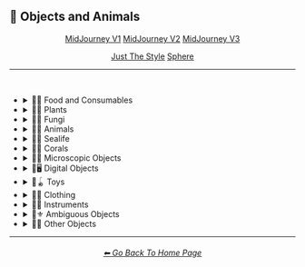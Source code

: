 <h2>🎷 Objects and Animals</h2>

<div align="center">

<a href="https://github.com/willwulfken/MidJourney-Styles-and-Keywords-Reference-Light/blob/main/Pages/MJ_V1/Style_Pages/Sphere/Objects_and_Animals.md">MidJourney V1</a>
<a href="https://github.com/willwulfken/MidJourney-Styles-and-Keywords-Reference-Light/blob/main/Pages/MJ_V2/Style_Pages/Sphere/Objects_and_Animals.md">MidJourney V2</a>
<a href="https://github.com/willwulfken/MidJourney-Styles-and-Keywords-Reference-Light/blob/main/Pages/MJ_V3/Style_Pages/Just_The_Style/Objects_and_Animals.md">MidJourney V3</a>

<a href="https://github.com/willwulfken/MidJourney-Styles-and-Keywords-Reference-Light/blob/main/Pages/MJ_V3/Style_Pages/Just_The_Style/Objects_and_Animals.md">Just The Style</a>
<a href="https://github.com/willwulfken/MidJourney-Styles-and-Keywords-Reference-Light/blob/main/Pages/MJ_V3/Style_Pages/Sphere/Objects_and_Animals.md">Sphere</a>

</div>

<hr>
<br>


- <details><summary>🎷🍣 Food and Consumables</summary><p><div align="center">

	| Food |
	| :-: |
	| <img src="https://github.com/willwulfken/MidJourney-Styles-and-Keywords-Reference-Light/blob/main/Images/MJ_V3/MidJourney_Styles/Wave_13/Food.webp?raw=true" width="256" /> |
	
	<br>

	| Jelly | Gelatin | Agar |
	| :-: | :-: | :-: |
	| <img src="https://github.com/willwulfken/MidJourney-Styles-and-Keywords-Reference-Light/blob/main/Images/MJ_V3/MidJourney_Styles/Materials/Jelly.webp?raw=true" width="256" /> | <img src="https://github.com/willwulfken/MidJourney-Styles-and-Keywords-Reference-Light/blob/main/Images/MJ_V3/MidJourney_Styles/Materials/Gelatin.webp?raw=true" width="256" /> | <img src="https://github.com/willwulfken/MidJourney-Styles-and-Keywords-Reference-Light/blob/main/Images/MJ_V3/MidJourney_Styles/Materials/Agar.webp?raw=true" width="256" /> |
	
	<br>
	
	| Wagyu | Tallow |
	| :-: | :-: |
	| <img src="https://github.com/willwulfken/MidJourney-Styles-and-Keywords-Reference-Light/blob/main/Images/MJ_V3/MidJourney_Styles/Materials/Wagyu.webp?raw=true" width="256" /> | <img src="https://github.com/willwulfken/MidJourney-Styles-and-Keywords-Reference-Light/blob/main/Images/MJ_V3/MidJourney_Styles/Materials/Tallow.webp?raw=true" width="256" /> |
	
	<br>

	| Vegetable Oil | Olive Oil |
	| :-: | :-: |
	| <img src="https://github.com/willwulfken/MidJourney-Styles-and-Keywords-Reference-Light/blob/main/Images/MJ_V3/MidJourney_Styles/Materials/Vegetable_Oil.webp?raw=true" width="256" /> | <img src="https://github.com/willwulfken/MidJourney-Styles-and-Keywords-Reference-Light/blob/main/Images/MJ_V3/MidJourney_Styles/Materials/Olive_Oil.webp?raw=true" width="256" /> |

	<br>

	| Butter | Margarine |
	| :-: | :-: |
	| <img src="https://github.com/willwulfken/MidJourney-Styles-and-Keywords-Reference-Light/blob/main/Images/MJ_V3/MidJourney_Styles/Materials/Butter.webp?raw=true" width="256" /> | <img src="https://github.com/willwulfken/MidJourney-Styles-and-Keywords-Reference-Light/blob/main/Images/MJ_V3/MidJourney_Styles/Materials/Margarine.webp?raw=true" width="256" /> |
	
	<br>
	
	| Peanut | Peanut Butter |
	| :-: | :-: |
	| <img src="https://github.com/willwulfken/MidJourney-Styles-and-Keywords-Reference-Light/blob/main/Images/MJ_V3/MidJourney_Styles/Wave_11/Peanut.webp?raw=true" width="256" /> | <img src="https://github.com/willwulfken/MidJourney-Styles-and-Keywords-Reference-Light/blob/main/Images/MJ_V3/MidJourney_Styles/Wave_11/Peanut_Butter.webp?raw=true" width="256" /> |

	<br>
	
	| Pizza | Hotdog |
	| :-: | :-: |
	| <img src="https://github.com/willwulfken/MidJourney-Styles-and-Keywords-Reference-Light/blob/main/Images/MJ_V3/MidJourney_Styles/Wave_12/Pizza.webp?raw=true" width="256" /> | <img src="https://github.com/willwulfken/MidJourney-Styles-and-Keywords-Reference-Light/blob/main/Images/MJ_V3/MidJourney_Styles/Wave_12/Hotdog.webp?raw=true" width="256" /> |
	
	<br>
	
	| Spaghetti | Fettuccine |
	| :-: | :-: |
	| <img src="https://github.com/willwulfken/MidJourney-Styles-and-Keywords-Reference-Light/blob/main/Images/MJ_V3/MidJourney_Styles/Wave_12/Spaghetti.webp?raw=true" width="256" /> | <img src="https://github.com/willwulfken/MidJourney-Styles-and-Keywords-Reference-Light/blob/main/Images/MJ_V3/MidJourney_Styles/Wave_12/Fettuccine.webp?raw=true" width="256" /> |
	
	<br>
	
	| Alfredo | Gnocchi |
	| :-: | :-: |
	| <img src="https://github.com/willwulfken/MidJourney-Styles-and-Keywords-Reference-Light/blob/main/Images/MJ_V3/MidJourney_Styles/Wave_12/Alfredo.webp?raw=true" width="256" /> | <img src="https://github.com/willwulfken/MidJourney-Styles-and-Keywords-Reference-Light/blob/main/Images/MJ_V3/MidJourney_Styles/Wave_12/Gnocchi.webp?raw=true" width="256" /> |
	
	<br>

	| Macaroni | Cheese | Marconi and Cheese |
	| :-: | :-: | :-: |
	| <img src="https://github.com/willwulfken/MidJourney-Styles-and-Keywords-Reference-Light/blob/main/Images/MJ_V3/MidJourney_Styles/Materials/Macaroni.webp?raw=true" width="256" /> | <img src="https://github.com/willwulfken/MidJourney-Styles-and-Keywords-Reference-Light/blob/main/Images/MJ_V3/MidJourney_Styles/Materials/Cheese.webp?raw=true" width="256" /> | <img src="https://github.com/willwulfken/MidJourney-Styles-and-Keywords-Reference-Light/blob/main/Images/MJ_V3/MidJourney_Styles/Materials/Marconi_and_Cheese.webp?raw=true" width="256" /> |

	<br>
	
	| Egg | Egg Yolk | Beans |
	| :-: | :-: | :-: |
	| <img src="https://github.com/willwulfken/MidJourney-Styles-and-Keywords-Reference-Light/blob/main/Images/MJ_V3/MidJourney_Styles/Materials/Egg.webp?raw=true" width="256" /> | <img src="https://github.com/willwulfken/MidJourney-Styles-and-Keywords-Reference-Light/blob/main/Images/MJ_V3/MidJourney_Styles/Materials/Egg_Yolk.webp?raw=true" width="256" /> | <img src="https://github.com/willwulfken/MidJourney-Styles-and-Keywords-Reference-Light/blob/main/Images/MJ_V3/MidJourney_Styles/Materials/Beans.webp?raw=true" width="256" /> |
	
	<br>
	
	| Bread | Made of Bread | Pretzel |
	| :-: | :-: | :-: |
	| <img src="https://github.com/willwulfken/MidJourney-Styles-and-Keywords-Reference-Light/blob/main/Images/MJ_V3/MidJourney_Styles/Materials/Bread.webp?raw=true" width="256" /> | <img src="https://github.com/willwulfken/MidJourney-Styles-and-Keywords-Reference-Light/blob/main/Images/MJ_V3/MidJourney_Styles/Materials/Made_of_Bread.webp?raw=true" width="256" /> | <img src="https://github.com/willwulfken/MidJourney-Styles-and-Keywords-Reference-Light/blob/main/Images/MJ_V3/MidJourney_Styles/Materials/Pretzel.webp?raw=true" width="256" /> |
	
	<br>
	
	| Sour Cream | Sauce | Pasta Sauce |
	| :-: | :-: | :-: |
	| <img src="https://github.com/willwulfken/MidJourney-Styles-and-Keywords-Reference-Light/blob/main/Images/MJ_V3/MidJourney_Styles/Materials/Sour_Cream.webp?raw=true" width="256" /> | <img src="https://github.com/willwulfken/MidJourney-Styles-and-Keywords-Reference-Light/blob/main/Images/MJ_V3/MidJourney_Styles/Materials/Sauce.webp?raw=true" width="256" /> | <img src="https://github.com/willwulfken/MidJourney-Styles-and-Keywords-Reference-Light/blob/main/Images/MJ_V3/MidJourney_Styles/Materials/Pasta_Sauce.webp?raw=true" width="256" /> |

	<br>
	
	| Ketchup | Mustard | Mayonnaise |
	| :-: | :-: | :-: |
	| <img src="https://github.com/willwulfken/MidJourney-Styles-and-Keywords-Reference-Light/blob/main/Images/MJ_V3/MidJourney_Styles/Materials/Ketchup.webp?raw=true" width="256" /> | <img src="https://github.com/willwulfken/MidJourney-Styles-and-Keywords-Reference-Light/blob/main/Images/MJ_V3/MidJourney_Styles/Materials/Mustard.webp?raw=true" width="256" /> | <img src="https://github.com/willwulfken/MidJourney-Styles-and-Keywords-Reference-Light/blob/main/Images/MJ_V3/MidJourney_Styles/Materials/Mayonnaise.webp?raw=true" width="256" /> |

	<br>
	
	| Coconut |
	| :-: |
	| <img src="https://github.com/willwulfken/MidJourney-Styles-and-Keywords-Reference-Light/blob/main/Images/MJ_V3/MidJourney_Styles/Materials/Coconut.webp?raw=true" width="256" /> |

	<br>

	| Fruit | Vegetable |
	| :-: | :-: |
	| <img src="https://github.com/willwulfken/MidJourney-Styles-and-Keywords-Reference-Light/blob/main/Images/MJ_V3/MidJourney_Styles/Wave_12/Fruit.webp?raw=true" width="256" /> | <img src="https://github.com/willwulfken/MidJourney-Styles-and-Keywords-Reference-Light/blob/main/Images/MJ_V3/MidJourney_Styles/Wave_12/Vegetable.webp?raw=true" width="256" /> |
	
	<br>
	
	| Fig | Mango | Cauliflower |
	| :-: | :-: | :-: |
	| <img src="https://github.com/willwulfken/MidJourney-Styles-and-Keywords-Reference-Light/blob/main/Images/MJ_V3/MidJourney_Styles/Wave_12/Fig.webp?raw=true" width="256" /> | <img src="https://github.com/willwulfken/MidJourney-Styles-and-Keywords-Reference-Light/blob/main/Images/MJ_V3/MidJourney_Styles/Wave_12/Mango.webp?raw=true" width="256" /> | <img src="https://github.com/willwulfken/MidJourney-Styles-and-Keywords-Reference-Light/blob/main/Images/MJ_V3/MidJourney_Styles/Wave_13/Cauliflower.webp?raw=true" width="256" /> |
	
	<br>

	| Cake | Wedding Cake | Cake Decorating |
	| :-: | :-: | :-: |
	| <img src="https://github.com/willwulfken/MidJourney-Styles-and-Keywords-Reference-Light/blob/main/Images/MJ_V3/MidJourney_Styles/Materials/Cake.webp?raw=true" width="256" /> | <img src="https://github.com/willwulfken/MidJourney-Styles-and-Keywords-Reference-Light/blob/main/Images/MJ_V3/MidJourney_Styles/Materials/Wedding_Cake.webp?raw=true" width="256" /> | <img src="https://github.com/willwulfken/MidJourney-Styles-and-Keywords-Reference-Light/blob/main/Images/MJ_V3/MidJourney_Styles/Materials/Cake_Decorating.webp?raw=true" width="256" /> |
	
	<br>
	
	| Churros | Syrup | Maple Syrup |
	| :-: | :-: | :-: |
	| <img src="https://github.com/willwulfken/MidJourney-Styles-and-Keywords-Reference-Light/blob/main/Images/MJ_V3/MidJourney_Styles/Materials/Churros.webp?raw=true" width="256" /> | <img src="https://github.com/willwulfken/MidJourney-Styles-and-Keywords-Reference-Light/blob/main/Images/MJ_V3/MidJourney_Styles/Materials/Syrup.webp?raw=true" width="256" /> | <img src="https://github.com/willwulfken/MidJourney-Styles-and-Keywords-Reference-Light/blob/main/Images/MJ_V3/MidJourney_Styles/Materials/Maple_Syrup.webp?raw=true" width="256" /> |
	
	<br>
	
	| Cream | Whipped Cream | Ice Cream |
	| :-: | :-: | :-: |
	| <img src="https://github.com/willwulfken/MidJourney-Styles-and-Keywords-Reference-Light/blob/main/Images/MJ_V3/MidJourney_Styles/Materials/Cream.webp?raw=true" width="256" /> | <img src="https://github.com/willwulfken/MidJourney-Styles-and-Keywords-Reference-Light/blob/main/Images/MJ_V3/MidJourney_Styles/Materials/Whipped_Cream.webp?raw=true" width="256" /> | <img src="https://github.com/willwulfken/MidJourney-Styles-and-Keywords-Reference-Light/blob/main/Images/MJ_V3/MidJourney_Styles/Materials/Ice_Cream.webp?raw=true" width="256" /> |
	<br>
	
	| Candy | Lollipop | Taffy |
	| :-: | :-: | :-: |
	| <img src="https://github.com/willwulfken/MidJourney-Styles-and-Keywords-Reference-Light/blob/main/Images/MJ_V3/MidJourney_Styles/Materials/Candy.webp?raw=true" width="256" /> | <img src="https://github.com/willwulfken/MidJourney-Styles-and-Keywords-Reference-Light/blob/main/Images/MJ_V3/MidJourney_Styles/Materials/Lollipop.webp?raw=true" width="256" /> | <img src="https://github.com/willwulfken/MidJourney-Styles-and-Keywords-Reference-Light/blob/main/Images/MJ_V3/MidJourney_Styles/Materials/Taffy.webp?raw=true" width="256" /> |
	
	<br>
	
	| Cotton-Candy | Candy-Floss |
	| :-: | :-: |
	| <img src="https://github.com/willwulfken/MidJourney-Styles-and-Keywords-Reference-Light/blob/main/Images/MJ_V3/MidJourney_Styles/Wave_11/Cotton-Candy.webp?raw=true" width="256" /> | <img src="https://github.com/willwulfken/MidJourney-Styles-and-Keywords-Reference-Light/blob/main/Images/MJ_V3/MidJourney_Styles/Wave_11/Candy-Floss.webp?raw=true" width="256" /> |
	
	<br>
	
	| Gummy Candy | Gummies |
	| :-: | :-: |
	| <img src="https://github.com/willwulfken/MidJourney-Styles-and-Keywords-Reference-Light/blob/main/Images/MJ_V3/MidJourney_Styles/Wave_11/Gummy_Candy.webp?raw=true" width="256" /> | <img src="https://github.com/willwulfken/MidJourney-Styles-and-Keywords-Reference-Light/blob/main/Images/MJ_V3/MidJourney_Styles/Wave_11/Gummies.webp?raw=true" width="256" /> |

	<br>
	
	| Chocolate | Cinnamon | Caramel |
	| :-: | :-: | :-: |
	| <img src="https://github.com/willwulfken/MidJourney-Styles-and-Keywords-Reference-Light/blob/main/Images/MJ_V3/MidJourney_Styles/Materials/Chocolate.webp?raw=true" width="256" /> | <img src="https://github.com/willwulfken/MidJourney-Styles-and-Keywords-Reference-Light/blob/main/Images/MJ_V3/MidJourney_Styles/Materials/Cinnamon.webp?raw=true" width="256" /> | <img src="https://github.com/willwulfken/MidJourney-Styles-and-Keywords-Reference-Light/blob/main/Images/MJ_V3/MidJourney_Styles/Materials/Caramel.webp?raw=true" width="256" /> |
	
	<br>

	| Marzipan | Gum Paste | Modeling Chocolate |
	| :-: | :-: | :-: |
	| <img src="https://github.com/willwulfken/MidJourney-Styles-and-Keywords-Reference-Light/blob/main/Images/MJ_V3/MidJourney_Styles/Materials/Marzipan.webp?raw=true" width="256" /> | <img src="https://github.com/willwulfken/MidJourney-Styles-and-Keywords-Reference-Light/blob/main/Images/MJ_V3/MidJourney_Styles/Materials/Gum_Paste.webp?raw=true" width="256" /> | <img src="https://github.com/willwulfken/MidJourney-Styles-and-Keywords-Reference-Light/blob/main/Images/MJ_V3/MidJourney_Styles/Materials/Modeling_Chocolate.webp?raw=true" width="256" /> |

	<br>
	
	| Edible Ink | Food Coloring | Food Dye |
	| :-: | :-: | :-: |
	| <img src="https://github.com/willwulfken/MidJourney-Styles-and-Keywords-Reference-Light/blob/main/Images/MJ_V3/MidJourney_Styles/Materials/Edible_Ink.webp?raw=true" width="256" /> | <img src="https://github.com/willwulfken/MidJourney-Styles-and-Keywords-Reference-Light/blob/main/Images/MJ_V3/MidJourney_Styles/Materials/Food_Coloring.webp?raw=true" width="256" /> | <img src="https://github.com/willwulfken/MidJourney-Styles-and-Keywords-Reference-Light/blob/main/Images/MJ_V3/MidJourney_Styles/Materials/Food_Dye.webp?raw=true" width="256" /> |

	<br>
	
	| Sprinkles | Nonpareils |
	| :-: | :-: |
	| <img src="https://github.com/willwulfken/MidJourney-Styles-and-Keywords-Reference-Light/blob/main/Images/MJ_V3/MidJourney_Styles/Materials/Sprinkles.webp?raw=true" width="256" /> | <img src="https://github.com/willwulfken/MidJourney-Styles-and-Keywords-Reference-Light/blob/main/Images/MJ_V3/MidJourney_Styles/Materials/Nonpareils.webp?raw=true" width="256" /> |

	<br>

	| Fondant Icing | Royal Icing |
	| :-: | :-: |
	| <img src="https://github.com/willwulfken/MidJourney-Styles-and-Keywords-Reference-Light/blob/main/Images/MJ_V3/MidJourney_Styles/Materials/Fondant_Icing.webp?raw=true" width="256" /> | <img src="https://github.com/willwulfken/MidJourney-Styles-and-Keywords-Reference-Light/blob/main/Images/MJ_V3/MidJourney_Styles/Materials/Royal_Icing.webp?raw=true" width="256" /> |
	
	<br>
	
	| Shortcrust-Pastry | Flaky-Pastry | Puff-Pastry |
	| :-: | :-: | :-: |
	| <img src="https://github.com/willwulfken/MidJourney-Styles-and-Keywords-Reference-Light/blob/main/Images/MJ_V3/MidJourney_Styles/Materials/Shortcrust-Pastry.webp?raw=true" width="256" /> | <img src="https://github.com/willwulfken/MidJourney-Styles-and-Keywords-Reference-Light/blob/main/Images/MJ_V3/MidJourney_Styles/Materials/Flaky-Pastry.webp?raw=true" width="256" /> | <img src="https://github.com/willwulfken/MidJourney-Styles-and-Keywords-Reference-Light/blob/main/Images/MJ_V3/MidJourney_Styles/Materials/Puff-Pastry.webp?raw=true" width="256" /> |

	<br>

	| Choux-Pastry | Phyllo |
	| :-: | :-: |
	| <img src="https://github.com/willwulfken/MidJourney-Styles-and-Keywords-Reference-Light/blob/main/Images/MJ_V3/MidJourney_Styles/Materials/Choux-Pastry.webp?raw=true" width="256" /> | <img src="https://github.com/willwulfken/MidJourney-Styles-and-Keywords-Reference-Light/blob/main/Images/MJ_V3/MidJourney_Styles/Materials/Phyllo.webp?raw=true" width="256" /> |

	<br>
	
	| Honeycomb | Creme Brule |
	| :-: | :-: |
	| <img src="https://github.com/willwulfken/MidJourney-Styles-and-Keywords-Reference-Light/blob/main/Images/MJ_V3/MidJourney_Styles/Materials/Honeycomb.webp?raw=true" width="256" /> | <img src="https://github.com/willwulfken/MidJourney-Styles-and-Keywords-Reference-Light/blob/main/Images/MJ_V3/MidJourney_Styles/Materials/Creme_Brule.webp?raw=true" width="256" /> |
	
	<br>
	
	| Eclair | Cannoli | Fruit-Tart |
	| :-: | :-: | :-: |
	| <img src="https://github.com/willwulfken/MidJourney-Styles-and-Keywords-Reference-Light/blob/main/Images/MJ_V3/MidJourney_Styles/Materials/Eclair.webp?raw=true" width="256" /> | <img src="https://github.com/willwulfken/MidJourney-Styles-and-Keywords-Reference-Light/blob/main/Images/MJ_V3/MidJourney_Styles/Materials/Cannoli.webp?raw=true" width="256" /> | <img src="https://github.com/willwulfken/MidJourney-Styles-and-Keywords-Reference-Light/blob/main/Images/MJ_V3/MidJourney_Styles/Materials/Fruit-Tart.webp?raw=true" width="256" /> |
	
	<br>
	
	| Soda | Coffee | Tea |
	| :-: | :-: | :-: |
	| <img src="https://github.com/willwulfken/MidJourney-Styles-and-Keywords-Reference-Light/blob/main/Images/MJ_V3/MidJourney_Styles/Materials/Soda.webp?raw=true" width="256" /> | <img src="https://github.com/willwulfken/MidJourney-Styles-and-Keywords-Reference-Light/blob/main/Images/MJ_V3/MidJourney_Styles/Materials/Coffee.webp?raw=true" width="256" /> | <img src="https://github.com/willwulfken/MidJourney-Styles-and-Keywords-Reference-Light/blob/main/Images/MJ_V3/MidJourney_Styles/Materials/Tea.webp?raw=true" width="256" /> |

	<br>
	
	| Wine | White-Wine | Red-Wine |
	| :-: | :-: | :-: |
	| <img src="https://github.com/willwulfken/MidJourney-Styles-and-Keywords-Reference-Light/blob/main/Images/MJ_V3/MidJourney_Styles/Wave_14/Wine.webp?raw=true" width="256" /> | <img src="https://github.com/willwulfken/MidJourney-Styles-and-Keywords-Reference-Light/blob/main/Images/MJ_V3/MidJourney_Styles/Wave_14/White-Wine.webp?raw=true" width="256" /> | <img src="https://github.com/willwulfken/MidJourney-Styles-and-Keywords-Reference-Light/blob/main/Images/MJ_V3/MidJourney_Styles/Wave_14/Red-Wine.webp?raw=true" width="256" /> |
	
	<br>
	
	| Champagne |
	| :-: |
	| <img src="https://github.com/willwulfken/MidJourney-Styles-and-Keywords-Reference-Light/blob/main/Images/MJ_V3/MidJourney_Styles/Wave_14/Champagne.webp?raw=true" width="256" /> |

	<br>
	
	| Deep-Fried | Molecular Gastronomy |
	| :-: | :-: |
	| <img src="https://github.com/willwulfken/MidJourney-Styles-and-Keywords-Reference-Light/blob/main/Images/MJ_V3/MidJourney_Styles/Materials/Deep-Fried.webp?raw=true" width="256" /> | <img src="https://github.com/willwulfken/MidJourney-Styles-and-Keywords-Reference-Light/blob/main/Images/MJ_V3/MidJourney_Styles/Materials/Molecular_Gastronomy.webp?raw=true" width="256" /> |

	<br>

	| Gumdrop | Gum | Toothpaste |
	| :-: | :-: | :-: |
	| <img src="https://github.com/willwulfken/MidJourney-Styles-and-Keywords-Reference-Light/blob/main/Images/MJ_V3/MidJourney_Styles/Wave_10/Gumdrop.webp?raw=true" width="256" /> | <img src="https://github.com/willwulfken/MidJourney-Styles-and-Keywords-Reference-Light/blob/main/Images/MJ_V3/MidJourney_Styles/Materials/Gum.webp?raw=true" width="256" /> | <img src="https://github.com/willwulfken/MidJourney-Styles-and-Keywords-Reference-Light/blob/main/Images/MJ_V3/MidJourney_Styles/Materials/Toothpaste.webp?raw=true" width="256" /> |

	<br>
	
	| Dessertwave |
	| :-: |
	| <img src="https://github.com/willwulfken/MidJourney-Styles-and-Keywords-Reference-Light/blob/main/Images/MJ_V3/MidJourney_Styles/Wave_12/Dessertwave.webp?raw=true" width="256" /> |

	<br>
	
	| Tincture |
	| :-: |
	| <img src="https://github.com/willwulfken/MidJourney-Styles-and-Keywords-Reference-Light/blob/main/Images/MJ_V3/MidJourney_Styles/Wave_14/Tincture.webp?raw=true" width="256" /> |

  </div></p></details>


- <details><summary>🎷🌱 Plants</summary><p><div align="center">

	| Plant | Plants |
	| :-: | :-: |
	| <img src="https://github.com/willwulfken/MidJourney-Styles-and-Keywords-Reference-Light/blob/main/Images/MJ_V3/MidJourney_Styles/Materials/Plant.webp?raw=true" width="256" /> | <img src="https://github.com/willwulfken/MidJourney-Styles-and-Keywords-Reference-Light/blob/main/Images/MJ_V3/MidJourney_Styles/Wave_13/Plants.webp?raw=true" width="256" /> |

	<br>

	| Grass | Grassy |
	| :-: | :-: |
	| <img src="https://github.com/willwulfken/MidJourney-Styles-and-Keywords-Reference-Light/blob/main/Images/MJ_V3/MidJourney_Styles/Materials/Grass.webp?raw=true" width="256" /> | <img src="https://github.com/willwulfken/MidJourney-Styles-and-Keywords-Reference-Light/blob/main/Images/MJ_V3/MidJourney_Styles/Materials/Grassy.webp?raw=true" width="256" /> |
	
	<br>
	
	| Fern | Wheat | Aloe |
	| :-: | :-: | :-: |
	| <img src="https://github.com/willwulfken/MidJourney-Styles-and-Keywords-Reference-Light/blob/main/Images/MJ_V3/MidJourney_Styles/Wave_11/Fern.webp?raw=true" width="256" /> | <img src="https://github.com/willwulfken/MidJourney-Styles-and-Keywords-Reference-Light/blob/main/Images/MJ_V3/MidJourney_Styles/Wave_11/Wheat.webp?raw=true" width="256" /> | <img src="https://github.com/willwulfken/MidJourney-Styles-and-Keywords-Reference-Light/blob/main/Images/MJ_V3/MidJourney_Styles/Wave_11/Aloe.webp?raw=true" width="256" /> |
	
	<br>

	| Flowers | Floral | Vines |
	| :-: | :-: | :-: |
	| <img src="https://github.com/willwulfken/MidJourney-Styles-and-Keywords-Reference-Light/blob/main/Images/MJ_V3/MidJourney_Styles/Materials/Flowers.webp?raw=true" width="256" /> | <img src="https://github.com/willwulfken/MidJourney-Styles-and-Keywords-Reference-Light/blob/main/Images/MJ_V3/MidJourney_Styles/Materials/Floral.webp?raw=true" width="256" /> | <img src="https://github.com/willwulfken/MidJourney-Styles-and-Keywords-Reference-Light/blob/main/Images/MJ_V3/MidJourney_Styles/Materials/Vines.webp?raw=true" width="256" /> |
	
	<br>

	| Tulip | Rose | Lilac |
	| :-: | :-: | :-: |
	| <img src="https://github.com/willwulfken/MidJourney-Styles-and-Keywords-Reference-Light/blob/main/Images/MJ_V3/MidJourney_Styles/Materials/Tulip.webp?raw=true" width="256" /> | <img src="https://github.com/willwulfken/MidJourney-Styles-and-Keywords-Reference-Light/blob/main/Images/MJ_V3/MidJourney_Styles/Materials/Rose.webp?raw=true" width="256" /> | <img src="https://github.com/willwulfken/MidJourney-Styles-and-Keywords-Reference-Light/blob/main/Images/MJ_V3/MidJourney_Styles/Materials/Lilac.webp?raw=true" width="256" /> |

	<br>

	| Dandelion | Daffodil |
	| :-: | :-: |
	| <img src="https://github.com/willwulfken/MidJourney-Styles-and-Keywords-Reference-Light/blob/main/Images/MJ_V3/MidJourney_Styles/Materials/Dandelion.webp?raw=true" width="256" /> | <img src="https://github.com/willwulfken/MidJourney-Styles-and-Keywords-Reference-Light/blob/main/Images/MJ_V3/MidJourney_Styles/Materials/Daffodil.webp?raw=true" width="256" /> |

	<br>
	
	| Tree Bark | Branches | Leaves |
	| :-: | :-: | :-: |
	| <img src="https://github.com/willwulfken/MidJourney-Styles-and-Keywords-Reference-Light/blob/main/Images/MJ_V3/MidJourney_Styles/Materials/Tree_Bark.webp?raw=true" width="256" /> | <img src="https://github.com/willwulfken/MidJourney-Styles-and-Keywords-Reference-Light/blob/main/Images/MJ_V3/MidJourney_Styles/Materials/Branches.webp?raw=true" width="256" /> | <img src="https://github.com/willwulfken/MidJourney-Styles-and-Keywords-Reference-Light/blob/main/Images/MJ_V3/MidJourney_Styles/Materials/Leaves.webp?raw=true" width="256" /> |
	
	<br>
	
	| Pinecone | Acorn | Sapling |
	| :-: | :-: | :-: |
	| <img src="https://github.com/willwulfken/MidJourney-Styles-and-Keywords-Reference-Light/blob/main/Images/MJ_V3/MidJourney_Styles/Materials/Pinecone.webp?raw=true" width="256" /> | <img src="https://github.com/willwulfken/MidJourney-Styles-and-Keywords-Reference-Light/blob/main/Images/MJ_V3/MidJourney_Styles/Materials/Acorn.webp?raw=true" width="256" /> | <img src="https://github.com/willwulfken/MidJourney-Styles-and-Keywords-Reference-Light/blob/main/Images/MJ_V3/MidJourney_Styles/Wave_11/Sapling.webp?raw=true" width="256" /> |

	<br>
	
	| Moss | Hemp |
	| :-: | :-: |
	| <img src="https://github.com/willwulfken/MidJourney-Styles-and-Keywords-Reference-Light/blob/main/Images/MJ_V3/MidJourney_Styles/Materials/Moss.webp?raw=true" width="256" /> | <img src="https://github.com/willwulfken/MidJourney-Styles-and-Keywords-Reference-Light/blob/main/Images/MJ_V3/MidJourney_Styles/Materials/Hemp.webp?raw=true" width="256" /> |
	
	<br>

	| Cactus | Bamboo |
	| :-: | :-: |
	| <img src="https://github.com/willwulfken/MidJourney-Styles-and-Keywords-Reference-Light/blob/main/Images/MJ_V3/MidJourney_Styles/Materials/Cactus.webp?raw=true" width="256" /> | <img src="https://github.com/willwulfken/MidJourney-Styles-and-Keywords-Reference-Light/blob/main/Images/MJ_V3/MidJourney_Styles/Materials/Bamboo.webp?raw=true" width="256" /> |

	<br>
	
	| Straw | Straw-Bale |
	| :-: | :-: |
	| <img src="https://github.com/willwulfken/MidJourney-Styles-and-Keywords-Reference-Light/blob/main/Images/MJ_V3/MidJourney_Styles/Materials/Straw.webp?raw=true" width="256" /> | <img src="https://github.com/willwulfken/MidJourney-Styles-and-Keywords-Reference-Light/blob/main/Images/MJ_V3/MidJourney_Styles/Materials/Straw-Bale.webp?raw=true" width="256" /> |
	
	<br>
	
	| Hay | Hay-Bale |
	| :-: | :-: |
	| <img src="https://github.com/willwulfken/MidJourney-Styles-and-Keywords-Reference-Light/blob/main/Images/MJ_V3/MidJourney_Styles/Materials/Hay.webp?raw=true" width="256" /> | <img src="https://github.com/willwulfken/MidJourney-Styles-and-Keywords-Reference-Light/blob/main/Images/MJ_V3/MidJourney_Styles/Materials/Hay-Bale.webp?raw=true" width="256" /> |

	<br>
	
	| Lily Pads | Water Lilies |
	| :-: | :-: |
	| <img src="https://github.com/willwulfken/MidJourney-Styles-and-Keywords-Reference-Light/blob/main/Images/MJ_V3/MidJourney_Styles/Wave_11/Lily_Pads.webp?raw=true" width="256" /> | <img src="https://github.com/willwulfken/MidJourney-Styles-and-Keywords-Reference-Light/blob/main/Images/MJ_V3/MidJourney_Styles/Wave_14/Water_Lilies.webp?raw=true" width="256" /> |

	<br>

	| Kelp | Seaweed |
	| :-: | :-: |
	| <img src="https://github.com/willwulfken/MidJourney-Styles-and-Keywords-Reference-Light/blob/main/Images/MJ_V3/MidJourney_Styles/Wave_11/Kelp.webp?raw=true" width="256" /> | <img src="https://github.com/willwulfken/MidJourney-Styles-and-Keywords-Reference-Light/blob/main/Images/MJ_V3/MidJourney_Styles/Wave_11/Seaweed.webp?raw=true" width="256" /> |

	<br>
	
	| Tendrils |
	| :-: |
	| <img src="https://github.com/willwulfken/MidJourney-Styles-and-Keywords-Reference-Light/blob/main/Images/MJ_V3/MidJourney_Styles/Wave_14/Tendrils.webp?raw=true" width="256" /> |

  </div></p></details>


- <details><summary>🎷🍄 Fungi</summary><p><div align="center">

	| Fungi | Mushroom | Mushrooms |
	| :-: | :-: | :-: |
	| <img src="https://github.com/willwulfken/MidJourney-Styles-and-Keywords-Reference-Light/blob/main/Images/MJ_V3/MidJourney_Styles/Materials/Fungi.webp?raw=true" width="256" /> | <img src="https://github.com/willwulfken/MidJourney-Styles-and-Keywords-Reference-Light/blob/main/Images/MJ_V3/MidJourney_Styles/Mushroom.webp?raw=true" width="256" /> | <img src="https://github.com/willwulfken/MidJourney-Styles-and-Keywords-Reference-Light/blob/main/Images/MJ_V3/MidJourney_Styles/Materials/Mushrooms.webp?raw=true" width="256" /> |
	
	<br>
	
	| Mycelium | Moldy |
	| :-: | :-: |
	| <img src="https://github.com/willwulfken/MidJourney-Styles-and-Keywords-Reference-Light/blob/main/Images/MJ_V3/MidJourney_Styles/Materials/Mycelium.webp?raw=true" width="256" /> | <img src="https://github.com/willwulfken/MidJourney-Styles-and-Keywords-Reference-Light/blob/main/Images/MJ_V3/MidJourney_Styles/Materials/Moldy.webp?raw=true" width="256" /> |
	
	<br>
	
	| Clathrus-Ruber | Amanita-Muscaria | Latticed-Stinkhorn |
	| :-: | :-: | :-: |
	| <img src="https://github.com/willwulfken/MidJourney-Styles-and-Keywords-Reference-Light/blob/main/Images/MJ_V3/MidJourney_Styles/Materials/Clathrus-Ruber.webp?raw=true" width="256" /> | <img src="https://github.com/willwulfken/MidJourney-Styles-and-Keywords-Reference-Light/blob/main/Images/MJ_V3/MidJourney_Styles/Materials/Amanita-Muscaria.webp?raw=true" width="256" /> | <img src="https://github.com/willwulfken/MidJourney-Styles-and-Keywords-Reference-Light/blob/main/Images/MJ_V3/MidJourney_Styles/Materials/Latticed-Stinkhorn.webp?raw=true" width="256" /> |
	
	<br>
	
	| Marasmius-Haematocephalus | Entoloma-Hochstetteri | Cyptotrama-Asprata |
	| :-: | :-: | :-: |
	| <img src="https://github.com/willwulfken/MidJourney-Styles-and-Keywords-Reference-Light/blob/main/Images/MJ_V3/MidJourney_Styles/Materials/Marasmius-Haematocephalus.webp?raw=true" width="256" /> | <img src="https://github.com/willwulfken/MidJourney-Styles-and-Keywords-Reference-Light/blob/main/Images/MJ_V3/MidJourney_Styles/Materials/Entoloma-Hochstetteri.webp?raw=true" width="256" /> | <img src="https://github.com/willwulfken/MidJourney-Styles-and-Keywords-Reference-Light/blob/main/Images/MJ_V3/MidJourney_Styles/Materials/Cyptotrama-Asprata.webp?raw=true" width="256" /> |
	
	<br>
	
	| Hygrocybe-Cantharellus | Favolaschia-Calocera | Tremella-Fuciformis |
	| :-: | :-: | :-: |
	| <img src="https://github.com/willwulfken/MidJourney-Styles-and-Keywords-Reference-Light/blob/main/Images/MJ_V3/MidJourney_Styles/Materials/Hygrocybe-Cantharellus.webp?raw=true" width="256" /> | <img src="https://github.com/willwulfken/MidJourney-Styles-and-Keywords-Reference-Light/blob/main/Images/MJ_V3/MidJourney_Styles/Materials/Favolaschia-Calocera.webp?raw=true" width="256" /> | <img src="https://github.com/willwulfken/MidJourney-Styles-and-Keywords-Reference-Light/blob/main/Images/MJ_V3/MidJourney_Styles/Materials/Tremella-Fuciformis.webp?raw=true" width="256" /> |

	
	<br>
	
	| Tremella-Mesenterica | Golden-Scruffy-Collybia | Cystoagaricus-Trisulphuratus |
	| :-: | :-: | :-: |
	| <img src="https://github.com/willwulfken/MidJourney-Styles-and-Keywords-Reference-Light/blob/main/Images/MJ_V3/MidJourney_Styles/Materials/Tremella-Mesenterica.webp?raw=true" width="256" /> | <img src="https://github.com/willwulfken/MidJourney-Styles-and-Keywords-Reference-Light/blob/main/Images/MJ_V3/MidJourney_Styles/Materials/Golden-Scruffy-Collybia.webp?raw=true" width="256" /> | <img src="https://github.com/willwulfken/MidJourney-Styles-and-Keywords-Reference-Light/blob/main/Images/MJ_V3/MidJourney_Styles/Materials/Cystoagaricus-Trisulphuratus.webp?raw=true" width="256" /> |

	<br>
	
	| Clavaria-Zollingeri | Chlorociboria | Mycena Acicula |
	| :-: | :-: | :-: |
	| <img src="https://github.com/willwulfken/MidJourney-Styles-and-Keywords-Reference-Light/blob/main/Images/MJ_V3/MidJourney_Styles/Materials/Clavaria-Zollingeri.webp?raw=true" width="256" /> | <img src="https://github.com/willwulfken/MidJourney-Styles-and-Keywords-Reference-Light/blob/main/Images/MJ_V3/MidJourney_Styles/Materials/Chlorociboria.webp?raw=true" width="256" /> | <img src="https://github.com/willwulfken/MidJourney-Styles-and-Keywords-Reference-Light/blob/main/Images/MJ_V3/MidJourney_Styles/Materials/Mycena_Acicula.webp?raw=true" width="256" /> |
	
	<br>
	
	| Lactarius-Indigo | Laccaria-Amethystina |
	| :-: | :-: |
	| <img src="https://github.com/willwulfken/MidJourney-Styles-and-Keywords-Reference-Light/blob/main/Images/MJ_V3/MidJourney_Styles/Materials/Lactarius-Indigo.webp?raw=true" width="256" /> | <img src="https://github.com/willwulfken/MidJourney-Styles-and-Keywords-Reference-Light/blob/main/Images/MJ_V3/MidJourney_Styles/Materials/Laccaria-Amethystina.webp?raw=true" width="256" /> |

  </div></p></details>


- <details><summary>🎷🐹 Animals</summary><p><div align="center">

	| Animal | Animals |
	| :-: | :-: |
	| <img src="https://github.com/willwulfken/MidJourney-Styles-and-Keywords-Reference-Light/blob/main/Images/MJ_V3/MidJourney_Styles/Wave_13/Animal.webp?raw=true" width="256" /> | <img src="https://github.com/willwulfken/MidJourney-Styles-and-Keywords-Reference-Light/blob/main/Images/MJ_V3/MidJourney_Styles/Wave_13/Animals.webp?raw=true" width="256" /> |

	<br>

	| Human | Dragon | Dinosaur |
	| :-: | :-: | :-: |
	| <img src="https://github.com/willwulfken/MidJourney-Styles-and-Keywords-Reference-Light/blob/main/Images/MJ_V3/MidJourney_Styles/Wave_11/Human.webp?raw=true" width="256" /> | <img src="https://github.com/willwulfken/MidJourney-Styles-and-Keywords-Reference-Light/blob/main/Images/MJ_V3/MidJourney_Styles/Wave_11/Dragon.webp?raw=true" width="256" /> | <img src="https://github.com/willwulfken/MidJourney-Styles-and-Keywords-Reference-Light/blob/main/Images/MJ_V3/MidJourney_Styles/Wave_14/Dinosaur.webp?raw=true" width="256" /> |
	
	<br>

	| Dog | Bulldog |
	| :-: | :-: |
	| <img src="https://github.com/willwulfken/MidJourney-Styles-and-Keywords-Reference-Light/blob/main/Images/MJ_V3/MidJourney_Styles/Dog.webp?raw=true" width="256" /> | <img src="https://github.com/willwulfken/MidJourney-Styles-and-Keywords-Reference-Light/blob/main/Images/MJ_V3/MidJourney_Styles/Bulldog.webp?raw=true" width="256" /> |

	<br>
	
	| Cat | Tiger | Leopard |
	| :-: | :-: | :-: |
	| <img src="https://github.com/willwulfken/MidJourney-Styles-and-Keywords-Reference-Light/blob/main/Images/MJ_V3/MidJourney_Styles/Wave_14/Cat.webp?raw=true" width="256" /> | <img src="https://github.com/willwulfken/MidJourney-Styles-and-Keywords-Reference-Light/blob/main/Images/MJ_V3/MidJourney_Styles/Materials/Tiger.webp?raw=true" width="256" /> | <img src="https://github.com/willwulfken/MidJourney-Styles-and-Keywords-Reference-Light/blob/main/Images/MJ_V3/MidJourney_Styles/Wave_14/Leopard.webp?raw=true" width="256" /> |

	<br>

	| Chihuahua | Corgi | Shih Tzu |
	| :-: | :-: | :-: |
	| <img src="https://github.com/willwulfken/MidJourney-Styles-and-Keywords-Reference-Light/blob/main/Images/MJ_V3/MidJourney_Styles/Wave_14/Chihuahua.webp?raw=true" width="256" /> | <img src="https://github.com/willwulfken/MidJourney-Styles-and-Keywords-Reference-Light/blob/main/Images/MJ_V3/MidJourney_Styles/Wave_14/Corgi.webp?raw=true" width="256" /> | <img src="https://github.com/willwulfken/MidJourney-Styles-and-Keywords-Reference-Light/blob/main/Images/MJ_V3/MidJourney_Styles/Wave_14/Shih_Tzu.webp?raw=true" width="256" /> |

	<br>
	
	| Cow | Horse | Zebra |
	| :-: | :-: | :-: |
	| <img src="https://github.com/willwulfken/MidJourney-Styles-and-Keywords-Reference-Light/blob/main/Images/MJ_V3/MidJourney_Styles/Wave_11/Cow.webp?raw=true" width="256" /> | <img src="https://github.com/willwulfken/MidJourney-Styles-and-Keywords-Reference-Light/blob/main/Images/MJ_V3/MidJourney_Styles/Horse.webp?raw=true" width="256" /> | <img src="https://github.com/willwulfken/MidJourney-Styles-and-Keywords-Reference-Light/blob/main/Images/MJ_V3/MidJourney_Styles/Materials/Zebra.webp?raw=true" width="256" /> |
	
	<br>
	
	| Llama |
	| :-: |
	| <img src="https://github.com/willwulfken/MidJourney-Styles-and-Keywords-Reference-Light/blob/main/Images/MJ_V3/MidJourney_Styles/Wave_14/Llama.webp?raw=true" width="256" /> |

	<br>
	
	| Bear | Grizzly Bear |
	| :-: | :-: |
	| <img src="https://github.com/willwulfken/MidJourney-Styles-and-Keywords-Reference-Light/blob/main/Images/MJ_V3/MidJourney_Styles/Wave_12/Bear.webp?raw=true" width="256" /> | <img src="https://github.com/willwulfken/MidJourney-Styles-and-Keywords-Reference-Light/blob/main/Images/MJ_V3/MidJourney_Styles/Wave_12/Grizzly_Bear.webp?raw=true" width="256" /> |

	<br>

	| Panda | Polar Bear |
	| :-: | :-: |
	| <img src="https://github.com/willwulfken/MidJourney-Styles-and-Keywords-Reference-Light/blob/main/Images/MJ_V3/MidJourney_Styles/Wave_11/Panda.webp?raw=true" width="256" /> | <img src="https://github.com/willwulfken/MidJourney-Styles-and-Keywords-Reference-Light/blob/main/Images/MJ_V3/MidJourney_Styles/Wave_11/Polar_Bear.webp?raw=true" width="256" /> |

	<br>
	
	| Monkey | Gorilla |
	| :-: | :-: |
	| <img src="https://github.com/willwulfken/MidJourney-Styles-and-Keywords-Reference-Light/blob/main/Images/MJ_V3/MidJourney_Styles/Wave_14/Monkey.webp?raw=true" width="256" /> | <img src="https://github.com/willwulfken/MidJourney-Styles-and-Keywords-Reference-Light/blob/main/Images/MJ_V3/MidJourney_Styles/Wave_14/Gorilla.webp?raw=true" width="256" /> |

	<br>
	
	| Duck | Goose | Turkey |
	| :-: | :-: | :-: |
	| <img src="https://github.com/willwulfken/MidJourney-Styles-and-Keywords-Reference-Light/blob/main/Images/MJ_V3/MidJourney_Styles/Wave_14/Duck.webp?raw=true" width="256" /> | <img src="https://github.com/willwulfken/MidJourney-Styles-and-Keywords-Reference-Light/blob/main/Images/MJ_V3/MidJourney_Styles/Wave_14/Goose.webp?raw=true" width="256" /> | <img src="https://github.com/willwulfken/MidJourney-Styles-and-Keywords-Reference-Light/blob/main/Images/MJ_V3/MidJourney_Styles/Wave_14/Turkey.webp?raw=true" width="256" /> |

	<br>
	
	| Guinea Pig | Capybara |
	| :-: | :-: |
	| <img src="https://github.com/willwulfken/MidJourney-Styles-and-Keywords-Reference-Light/blob/main/Images/MJ_V3/MidJourney_Styles/Wave_14/Guinea_Pig.webp?raw=true" width="256" /> | <img src="https://github.com/willwulfken/MidJourney-Styles-and-Keywords-Reference-Light/blob/main/Images/MJ_V3/MidJourney_Styles/Wave_14/Capybara.webp?raw=true" width="256" /> |

	<br>
	
	| Worms | Earthworm | Sandworm |
	| :-: | :-: | :-: |
	| <img src="https://github.com/willwulfken/MidJourney-Styles-and-Keywords-Reference-Light/blob/main/Images/MJ_V3/MidJourney_Styles/Wave_11/Worms.webp?raw=true" width="256" /> | <img src="https://github.com/willwulfken/MidJourney-Styles-and-Keywords-Reference-Light/blob/main/Images/MJ_V3/MidJourney_Styles/Earthworm.webp?raw=true" width="256" /> | <img src="https://github.com/willwulfken/MidJourney-Styles-and-Keywords-Reference-Light/blob/main/Images/MJ_V3/MidJourney_Styles/Wave_14/Sandworm.webp?raw=true" width="256" /> |

	<br>

	| Caterpillar | Butterfly |
	| :-: | :-: |
	| <img src="https://github.com/willwulfken/MidJourney-Styles-and-Keywords-Reference-Light/blob/main/Images/MJ_V3/MidJourney_Styles/Wave_11/Caterpillar.webp?raw=true" width="256" /> | <img src="https://github.com/willwulfken/MidJourney-Styles-and-Keywords-Reference-Light/blob/main/Images/MJ_V3/MidJourney_Styles/Wave_11/Butterfly.webp?raw=true" width="256" /> |

	<br>
	
	| Pegasus | Minotaur |
	| :-: | :-: |
	| <img src="https://github.com/willwulfken/MidJourney-Styles-and-Keywords-Reference-Light/blob/main/Images/MJ_V3/MidJourney_Styles/Wave_14/Pegasus.webp?raw=true" width="256" /> | <img src="https://github.com/willwulfken/MidJourney-Styles-and-Keywords-Reference-Light/blob/main/Images/MJ_V3/MidJourney_Styles/Wave_14/Minotaur.webp?raw=true" width="256" /> |

  </div></p></details>


- <details><summary>🎷🦞 Sealife</summary><p><div align="center">

	| Sealife |
	| :-: |
	| <img src="https://github.com/willwulfken/MidJourney-Styles-and-Keywords-Reference-Light/blob/main/Images/MJ_V3/MidJourney_Styles/Wave_13/Sealife.webp?raw=true" width="256" /> |
	
	<br>

	| Jellyfish |
	| :-: |
	| <img src="https://github.com/willwulfken/MidJourney-Styles-and-Keywords-Reference-Light/blob/main/Images/MJ_V3/MidJourney_Styles/Materials/Jellyfish.webp?raw=true" width="256" /> |

	<br>
	
	| Fish | Zebrafish |
	| :-: | :-: |
	| <img src="https://github.com/willwulfken/MidJourney-Styles-and-Keywords-Reference-Light/blob/main/Images/MJ_V3/MidJourney_Styles/Wave_14/Fish.webp?raw=true" width="256" /> | <img src="https://github.com/willwulfken/MidJourney-Styles-and-Keywords-Reference-Light/blob/main/Images/MJ_V3/MidJourney_Styles/Wave_14/Zebrafish.webp?raw=true" width="256" /> |
	
	<br>
	
	| Whale | Shark |
	| :-: | :-: |
	| <img src="https://github.com/willwulfken/MidJourney-Styles-and-Keywords-Reference-Light/blob/main/Images/MJ_V3/MidJourney_Styles/Wave_14/Whale.webp?raw=true" width="256" /> | <img src="https://github.com/willwulfken/MidJourney-Styles-and-Keywords-Reference-Light/blob/main/Images/MJ_V3/MidJourney_Styles/Wave_14/Shark.webp?raw=true" width="256" /> |
	
	<br>
	
	| Turtle |
	| :-: |
	| <img src="https://github.com/willwulfken/MidJourney-Styles-and-Keywords-Reference-Light/blob/main/Images/MJ_V3/MidJourney_Styles/Wave_14/Turtle.webp?raw=true" width="256" /> |

	<br>
	
	| Sea Anemone | Sea Urchin |
	| :-: | :-: |
	| <img src="https://github.com/willwulfken/MidJourney-Styles-and-Keywords-Reference-Light/blob/main/Images/MJ_V3/MidJourney_Styles/Materials/Sea_Anemone.webp?raw=true" width="256" /> | <img src="https://github.com/willwulfken/MidJourney-Styles-and-Keywords-Reference-Light/blob/main/Images/MJ_V3/MidJourney_Styles/Materials/Sea_Urchin.webp?raw=true" width="256" /> |

	<br>

	| Crinoid |
	| :-: |
	| <img src="https://github.com/willwulfken/MidJourney-Styles-and-Keywords-Reference-Light/blob/main/Images/MJ_V3/MidJourney_Styles/Materials/Crinoid.webp?raw=true" width="256" /> |

	<br>
	
	| Fish-Eye | Blue-Pinkgill |
	| :-: | :-: |
	| <img src="https://github.com/willwulfken/MidJourney-Styles-and-Keywords-Reference-Light/blob/main/Images/MJ_V3/MidJourney_Styles/Themes_and_Design_Styles/Fish-Eye.webp?raw=true" width="256" /> | <img src="https://github.com/willwulfken/MidJourney-Styles-and-Keywords-Reference-Light/blob/main/Images/MJ_V3/MidJourney_Styles/Themes_and_Design_Styles/Blue-Pinkgill.webp?raw=true" width="256" /> |

  </div></p></details>



- <details><summary>🎷🐙 Corals</summary><p><div align="center">

	| Coral |
	| :-: |
	| <img src="https://github.com/willwulfken/MidJourney-Styles-and-Keywords-Reference-Light/blob/main/Images/MJ_V3/MidJourney_Styles/Wave_13/Coral.webp?raw=true" width="256" /> |
	
	<br>

	| Madrepora-Oculata | Zoanthid |
	| :-: | :-: |
	| <img src="https://github.com/willwulfken/MidJourney-Styles-and-Keywords-Reference-Light/blob/main/Images/MJ_V3/MidJourney_Styles/Materials/Madrepora-Oculata.webp?raw=true" width="256" /> | <img src="https://github.com/willwulfken/MidJourney-Styles-and-Keywords-Reference-Light/blob/main/Images/MJ_V3/MidJourney_Styles/Materials/Zoanthid.webp?raw=true" width="256" /> |

	<br>

	| Corynactis-Californica | Euphylliidae |
	| :-: | :-: |
	| <img src="https://github.com/willwulfken/MidJourney-Styles-and-Keywords-Reference-Light/blob/main/Images/MJ_V3/MidJourney_Styles/Materials/Corynactis-Californica.webp?raw=true" width="256" /> | <img src="https://github.com/willwulfken/MidJourney-Styles-and-Keywords-Reference-Light/blob/main/Images/MJ_V3/MidJourney_Styles/Materials/Euphylliidae.webp?raw=true" width="256" /> |

	<br>

	| Corynactis-Annulata | Caulastraea-Furcata |
	| :-: | :-: |
	| <img src="https://github.com/willwulfken/MidJourney-Styles-and-Keywords-Reference-Light/blob/main/Images/MJ_V3/MidJourney_Styles/Materials/Corynactis-Annulata.webp?raw=true" width="256" /> | <img src="https://github.com/willwulfken/MidJourney-Styles-and-Keywords-Reference-Light/blob/main/Images/MJ_V3/MidJourney_Styles/Materials/Caulastraea-Furcata.webp?raw=true" width="256" /> |

	<br>

	| Ricordea | Acropora-Secale |
	| :-: | :-: |
	| <img src="https://github.com/willwulfken/MidJourney-Styles-and-Keywords-Reference-Light/blob/main/Images/MJ_V3/MidJourney_Styles/Materials/Ricordea.webp?raw=true" width="256" /> | <img src="https://github.com/willwulfken/MidJourney-Styles-and-Keywords-Reference-Light/blob/main/Images/MJ_V3/MidJourney_Styles/Materials/Acropora-Secale.webp?raw=true" width="256" /> |

	<br>

	| Corynactis | Favites-Halicora | Favites-Pentagona |
	| :-: | :-: | :-: |
	| <img src="https://github.com/willwulfken/MidJourney-Styles-and-Keywords-Reference-Light/blob/main/Images/MJ_V3/MidJourney_Styles/Materials/Corynactis.webp?raw=true" width="256" /> | <img src="https://github.com/willwulfken/MidJourney-Styles-and-Keywords-Reference-Light/blob/main/Images/MJ_V3/MidJourney_Styles/Materials/Favites-Halicora.webp?raw=true" width="256" /> | <img src="https://github.com/willwulfken/MidJourney-Styles-and-Keywords-Reference-Light/blob/main/Images/MJ_V3/MidJourney_Styles/Materials/Favites-Pentagona.webp?raw=true" width="256" /> |

	<br>

	| Tubastraea-Faulkneri | Pseudodiploria-Strigosa |
	| :-: | :-: |
	| <img src="https://github.com/willwulfken/MidJourney-Styles-and-Keywords-Reference-Light/blob/main/Images/MJ_V3/MidJourney_Styles/Materials/Tubastraea-Faulkneri.webp?raw=true" width="256" /> | <img src="https://github.com/willwulfken/MidJourney-Styles-and-Keywords-Reference-Light/blob/main/Images/MJ_V3/MidJourney_Styles/Materials/Pseudodiploria-Strigosa.webp?raw=true" width="256" /> |

	<br>

	| Euphyllia-Ancora | Euphyllia-Divisa | Euphyllia-Glabrescens |
	| :-: | :-: | :-: |
	| <img src="https://github.com/willwulfken/MidJourney-Styles-and-Keywords-Reference-Light/blob/main/Images/MJ_V3/MidJourney_Styles/Materials/Euphyllia-Ancora.webp?raw=true" width="256" /> | <img src="https://github.com/willwulfken/MidJourney-Styles-and-Keywords-Reference-Light/blob/main/Images/MJ_V3/MidJourney_Styles/Materials/Euphyllia-Divisa.webp?raw=true" width="256" /> | <img src="https://github.com/willwulfken/MidJourney-Styles-and-Keywords-Reference-Light/blob/main/Images/MJ_V3/MidJourney_Styles/Materials/Euphyllia-Glabrescens.webp?raw=true" width="256" /> |

  </div></p></details>


- <details><summary>🎷🦠 Microscopic Objects</summary><p><div align="center">

    | Atom | Fullerene | Nanoparticle |
    | :-: | :-: | :-: |
    | <img src="https://github.com/willwulfken/MidJourney-Styles-and-Keywords-Reference-Light/blob/main/Images/MJ_V3/MidJourney_Styles/Wave_11/Atom.webp?raw=true" width="256" /> | <img src="https://github.com/willwulfken/MidJourney-Styles-and-Keywords-Reference-Light/blob/main/Images/MJ_V3/MidJourney_Styles/Wave_12/Fullerene.webp?raw=true" width="256" /> | <img src="https://github.com/willwulfken/MidJourney-Styles-and-Keywords-Reference-Light/blob/main/Images/MJ_V3/MidJourney_Styles/Wave_12/Nanoparticle.webp?raw=true" width="256" /> |

    <br>

	| Cells | Cellular |
	| :-: | :-: |
	| <img src="https://github.com/willwulfken/MidJourney-Styles-and-Keywords-Reference-Light/blob/main/Images/MJ_V3/MidJourney_Styles/Materials/Cells.webp?raw=true" width="256" /> | <img src="https://github.com/willwulfken/MidJourney-Styles-and-Keywords-Reference-Light/blob/main/Images/MJ_V3/MidJourney_Styles/Materials/Cellular.webp?raw=true" width="256" /> |

	<br>
	
	| Mitochondria | Mitosis |
	| :-: | :-: |
	| <img src="https://github.com/willwulfken/MidJourney-Styles-and-Keywords-Reference-Light/blob/main/Images/MJ_V3/MidJourney_Styles/Wave_14/Mitochondria.webp?raw=true" width="256" /> | <img src="https://github.com/willwulfken/MidJourney-Styles-and-Keywords-Reference-Light/blob/main/Images/MJ_V3/MidJourney_Styles/Wave_14/Mitosis.webp?raw=true" width="256" /> |

	<br>

    | DNA | Bacteria | Enzyme |
    | :-: | :-: | :-: |
    | <img src="https://github.com/willwulfken/MidJourney-Styles-and-Keywords-Reference-Light/blob/main/Images/MJ_V3/MidJourney_Styles/Wave_11/DNA.webp?raw=true" width="256" /> | <img src="https://github.com/willwulfken/MidJourney-Styles-and-Keywords-Reference-Light/blob/main/Images/MJ_V3/MidJourney_Styles/Wave_12/Bacteria.webp?raw=true" width="256" /> | <img src="https://github.com/willwulfken/MidJourney-Styles-and-Keywords-Reference-Light/blob/main/Images/MJ_V3/MidJourney_Styles/Wave_12/Enzyme.webp?raw=true" width="256" /> |

  </div></p></details>


- <details><summary>🎷🖥 Digital Objects</summary><p><div align="center">

	| Computer | Display |
	| :-: | :-: |
	| <img src="https://github.com/willwulfken/MidJourney-Styles-and-Keywords-Reference-Light/blob/main/Images/MJ_V3/MidJourney_Styles/Wave_13/Computer.webp?raw=true" width="256" /> | <img src="https://github.com/willwulfken/MidJourney-Styles-and-Keywords-Reference-Light/blob/main/Images/MJ_V3/MidJourney_Styles/Wave_13/Display.webp?raw=true" width="256" /> |

	<br>
	
	| Camera | Lens | Film |
	| :-: | :-: | :-: |
	| <img src="https://github.com/willwulfken/MidJourney-Styles-and-Keywords-Reference-Light/blob/main/Images/MJ_V3/MidJourney_Styles/Wave_13/Camera.webp?raw=true" width="256" /> | <img src="https://github.com/willwulfken/MidJourney-Styles-and-Keywords-Reference-Light/blob/main/Images/MJ_V3/MidJourney_Styles/Wave_13/Lens.webp?raw=true" width="256" /> | <img src="https://github.com/willwulfken/MidJourney-Styles-and-Keywords-Reference-Light/blob/main/Images/MJ_V3/MidJourney_Styles/Wave_13/Film.webp?raw=true" width="256" /> |
	
	<br>

	| Vinyl Record | CD |
	| :-: | :-: |
	| <img src="https://github.com/willwulfken/MidJourney-Styles-and-Keywords-Reference-Light/blob/main/Images/MJ_V3/MidJourney_Styles/Wave_12/Vinyl_Record.webp?raw=true" width="256" /> | <img src="https://github.com/willwulfken/MidJourney-Styles-and-Keywords-Reference-Light/blob/main/Images/MJ_V3/MidJourney_Styles/Wave_12/CD.webp?raw=true" width="256" /> |

	<br>

	| DVD | Blu-Ray Disc |
	| :-: | :-: |
	| <img src="https://github.com/willwulfken/MidJourney-Styles-and-Keywords-Reference-Light/blob/main/Images/MJ_V3/MidJourney_Styles/Wave_12/DVD.webp?raw=true" width="256" /> | <img src="https://github.com/willwulfken/MidJourney-Styles-and-Keywords-Reference-Light/blob/main/Images/MJ_V3/MidJourney_Styles/Wave_12/Blu-Ray_Disc.webp?raw=true" width="256" /> |

	<br>

	| Videocasette |
	| :-: |
	| <img src="https://github.com/willwulfken/MidJourney-Styles-and-Keywords-Reference-Light/blob/main/Images/MJ_V3/MidJourney_Styles/Videocasette.webp?raw=true" width="256" /> |

	<br>

	| Capacitance Electronic Disc | LaserDisc | Holographic Versatile Disc |
	| :-: | :-: | :-: |
	| <img src="https://github.com/willwulfken/MidJourney-Styles-and-Keywords-Reference-Light/blob/main/Images/MJ_V3/MidJourney_Styles/Wave_12/Capacitance_Electronic_Disc.webp?raw=true" width="256" /> | <img src="https://github.com/willwulfken/MidJourney-Styles-and-Keywords-Reference-Light/blob/main/Images/MJ_V3/MidJourney_Styles/Wave_12/LaserDisc.webp?raw=true" width="256" /> | <img src="https://github.com/willwulfken/MidJourney-Styles-and-Keywords-Reference-Light/blob/main/Images/MJ_V3/MidJourney_Styles/Wave_12/Holographic_Versatile_Disc.webp?raw=true" width="256" /> |

	<br>
	
	| Transistor | Diode |
	| :-: | :-: |
	| <img src="https://github.com/willwulfken/MidJourney-Styles-and-Keywords-Reference-Light/blob/main/Images/MJ_V3/MidJourney_Styles/Materials/Transistor.webp?raw=true" width="256" /> | <img src="https://github.com/willwulfken/MidJourney-Styles-and-Keywords-Reference-Light/blob/main/Images/MJ_V3/MidJourney_Styles/Materials/Diode.webp?raw=true" width="256" /> |

	<br>
	
	| Wires | Cables |
	| :-: | :-: |
	| <img src="https://github.com/willwulfken/MidJourney-Styles-and-Keywords-Reference-Light/blob/main/Images/MJ_V3/MidJourney_Styles/Materials/Wires.webp?raw=true" width="256" /> | <img src="https://github.com/willwulfken/MidJourney-Styles-and-Keywords-Reference-Light/blob/main/Images/MJ_V3/MidJourney_Styles/Materials/Cables.webp?raw=true" width="256" /> |

  </div></p></details>


- <details><summary>🎷🪀 Toys</summary><p><div align="center">

	| Toy |
	| :-: |
	| <img src="https://github.com/willwulfken/MidJourney-Styles-and-Keywords-Reference-Light/blob/main/Images/MJ_V3/MidJourney_Styles/Drawing_and_Art_Mediums/Toy.webp?raw=true" width="256" /> |

    <br>

    | Pinwheel | Slinky | Newtons-Cradle |
    | :-: | :-: | :-: |
    | <img src="https://github.com/willwulfken/MidJourney-Styles-and-Keywords-Reference-Light/blob/main/Images/MJ_V3/MidJourney_Styles/Wave_14/Pinwheel.webp?raw=true" width="256" /> | <img src="https://github.com/willwulfken/MidJourney-Styles-and-Keywords-Reference-Light/blob/main/Images/MJ_V3/MidJourney_Styles/Materials/Slinky.webp?raw=true" width="256" /> | <img src="https://github.com/willwulfken/MidJourney-Styles-and-Keywords-Reference-Light/blob/main/Images/MJ_V3/MidJourney_Styles/Wave_14/Newtons-Cradle.webp?raw=true" width="256" /> |

    <br>

	| Jigsaw | Puzzle | Tangram |
	| :-: | :-: | :-: |
	| <img src="https://github.com/willwulfken/MidJourney-Styles-and-Keywords-Reference-Light/blob/main/Images/MJ_V3/MidJourney_Styles/Drawing_and_Art_Mediums/Jigsaw.webp?raw=true" width="256" /> | <img src="https://github.com/willwulfken/MidJourney-Styles-and-Keywords-Reference-Light/blob/main/Images/MJ_V3/MidJourney_Styles/Drawing_and_Art_Mediums/Puzzle.webp?raw=true" width="256" /> | <img src="https://github.com/willwulfken/MidJourney-Styles-and-Keywords-Reference-Light/blob/main/Images/MJ_V3/MidJourney_Styles/Wave_14/Tangram.webp?raw=true" width="256" /> |

	<br>

	| Maze |
	| :-: |
	| <img src="https://github.com/willwulfken/MidJourney-Styles-and-Keywords-Reference-Light/blob/main/Images/MJ_V3/MidJourney_Styles/Drawing_and_Art_Mediums/Maze.webp?raw=true" width="256" /> |
	
	<br>
	
    | Stress Ball | Koosh Ball | Koosh |
    | :-: | :-: | :-: |
    | <img src="https://github.com/willwulfken/MidJourney-Styles-and-Keywords-Reference-Light/blob/main/Images/MJ_V3/MidJourney_Styles/Wave_11/Stress_Ball.webp?raw=true" width="256" /> | <img src="https://github.com/willwulfken/MidJourney-Styles-and-Keywords-Reference-Light/blob/main/Images/MJ_V3/MidJourney_Styles/Wave_11/Koosh_Ball.webp?raw=true" width="256" /> | <img src="https://github.com/willwulfken/MidJourney-Styles-and-Keywords-Reference-Light/blob/main/Images/MJ_V3/MidJourney_Styles/Wave_11/Koosh.webp?raw=true" width="256" /> |

    <br>

    | Beach-Ball | Ball Pit | Zorb |
    | :-: | :-: | :-: |
    | <img src="https://github.com/willwulfken/MidJourney-Styles-and-Keywords-Reference-Light/blob/main/Images/MJ_V3/MidJourney_Styles/Wave_14/Beach-Ball.webp?raw=true" width="256" /> | <img src="https://github.com/willwulfken/MidJourney-Styles-and-Keywords-Reference-Light/blob/main/Images/MJ_V3/MidJourney_Styles/Wave_11/Ball_Pit.webp?raw=true" width="256" /> | <img src="https://github.com/willwulfken/MidJourney-Styles-and-Keywords-Reference-Light/blob/main/Images/MJ_V3/MidJourney_Styles/Wave_12/Zorb.webp?raw=true" width="256" /> |

    <br>

    | Rubik's Cube | Kinetic-Sand |
    | :-: | :-: |
    | <img src="https://github.com/willwulfken/MidJourney-Styles-and-Keywords-Reference-Light/blob/main/Images/MJ_V3/MidJourney_Styles/Materials/Rubiks_Cube.webp?raw=true" width="256" /> | <img src="https://github.com/willwulfken/MidJourney-Styles-and-Keywords-Reference-Light/blob/main/Images/MJ_V3/MidJourney_Styles/Wave_14/Kinetic-Sand.webp?raw=true" width="256" /> |

	<br>
	
	| Cards | Dominoes | Marbles |
	| :-: | :-: | :-: |
	| <img src="https://github.com/willwulfken/MidJourney-Styles-and-Keywords-Reference-Light/blob/main/Images/MJ_V3/MidJourney_Styles/Wave_14/Cards.webp?raw=true" width="256" /> | <img src="https://github.com/willwulfken/MidJourney-Styles-and-Keywords-Reference-Light/blob/main/Images/MJ_V3/MidJourney_Styles/Wave_14/Dominoes.webp?raw=true" width="256" /> | <img src="https://github.com/willwulfken/MidJourney-Styles-and-Keywords-Reference-Light/blob/main/Images/MJ_V3/MidJourney_Styles/Wave_14/Marbles.webp?raw=true" width="256" /> |
	
	<br>
	
	| Lego-Mindstorms | Lego-Mindstorms-NXT |
	| :-: | :-: |
	| <img src="https://github.com/willwulfken/MidJourney-Styles-and-Keywords-Reference-Light/blob/main/Images/MJ_V3/MidJourney_Styles/Wave_14/Lego-Mindstorms.webp?raw=true" width="256" /> | <img src="https://github.com/willwulfken/MidJourney-Styles-and-Keywords-Reference-Light/blob/main/Images/MJ_V3/MidJourney_Styles/Wave_14/Lego-Mindstorms-NXT.webp?raw=true" width="256" /> |
	
	<br>
	
	| Lincoln-Logs | Megablocks |
	| :-: | :-: |
	| <img src="https://github.com/willwulfken/MidJourney-Styles-and-Keywords-Reference-Light/blob/main/Images/MJ_V3/MidJourney_Styles/Wave_14/Lincoln-Logs.webp?raw=true" width="256" /> | <img src="https://github.com/willwulfken/MidJourney-Styles-and-Keywords-Reference-Light/blob/main/Images/MJ_V3/MidJourney_Styles/Wave_14/Megablocks.webp?raw=true" width="256" /> |
	
	<br>
	
	| Etch-A-Sketch | Lite-Brite |
	| :-: | :-: |
	| <img src="https://github.com/willwulfken/MidJourney-Styles-and-Keywords-Reference-Light/blob/main/Images/MJ_V3/MidJourney_Styles/Wave_14/Etch-A-Sketch.webp?raw=true" width="256" /> | <img src="https://github.com/willwulfken/MidJourney-Styles-and-Keywords-Reference-Light/blob/main/Images/MJ_V3/MidJourney_Styles/Wave_14/Lite-Brite.webp?raw=true" width="256" /> |

  </div></p></details>


- <details><summary>🎷👚 Clothing</summary><p><div align="center">

	| Uniform | Outfit | Wearable |
	| :-: | :-: | :-: |
	| <img src="https://github.com/willwulfken/MidJourney-Styles-and-Keywords-Reference-Light/blob/main/Images/MJ_V3/MidJourney_Styles/Wave_12/Uniform.webp?raw=true" width="256" /> | <img src="https://github.com/willwulfken/MidJourney-Styles-and-Keywords-Reference-Light/blob/main/Images/MJ_V3/MidJourney_Styles/Wave_12/Outfit.webp?raw=true" width="256" /> | <img src="https://github.com/willwulfken/MidJourney-Styles-and-Keywords-Reference-Light/blob/main/Images/MJ_V3/MidJourney_Styles/Wave_12/Wearable.webp?raw=true" width="256" /> |

	<br>

    | Jeans |
    | :-: |
    | <img src="https://github.com/willwulfken/MidJourney-Styles-and-Keywords-Reference-Light/blob/main/Images/MJ_V3/MidJourney_Styles/Materials/Jeans.webp?raw=true" width="256" /> |

	<br>
	
	| Tuxedo | Polo | Fedora |
	| :-: | :-: | :-: |
	| <img src="https://github.com/willwulfken/MidJourney-Styles-and-Keywords-Reference-Light/blob/main/Images/MJ_V3/MidJourney_Styles/Wave_11/Tuxedo.webp?raw=true" width="256" /> | <img src="https://github.com/willwulfken/MidJourney-Styles-and-Keywords-Reference-Light/blob/main/Images/MJ_V3/MidJourney_Styles/Wave_11/Polo.webp?raw=true" width="256" /> | <img src="https://github.com/willwulfken/MidJourney-Styles-and-Keywords-Reference-Light/blob/main/Images/MJ_V3/MidJourney_Styles/Wave_11/Fedora.webp?raw=true" width="256" /> |

	<br>

	| Dress | Dressed |
	| :-: | :-: |
	| <img src="https://github.com/willwulfken/MidJourney-Styles-and-Keywords-Reference-Light/blob/main/Images/MJ_V3/MidJourney_Styles/Wave_12/Dress.webp?raw=true" width="256" /> | <img src="https://github.com/willwulfken/MidJourney-Styles-and-Keywords-Reference-Light/blob/main/Images/MJ_V3/MidJourney_Styles/Wave_12/Dressed.webp?raw=true" width="256" /> |

	<br>

	| Shoe | Shoes | Hat |
	| :-: | :-: | :-: |
	| <img src="https://github.com/willwulfken/MidJourney-Styles-and-Keywords-Reference-Light/blob/main/Images/MJ_V3/MidJourney_Styles/Drawing_and_Art_Mediums/Shoe.webp?raw=true" width="256" /> | <img src="https://github.com/willwulfken/MidJourney-Styles-and-Keywords-Reference-Light/blob/main/Images/MJ_V3/MidJourney_Styles/Drawing_and_Art_Mediums/Shoes.webp?raw=true" width="256" /> | <img src="https://github.com/willwulfken/MidJourney-Styles-and-Keywords-Reference-Light/blob/main/Images/MJ_V3/MidJourney_Styles/Drawing_and_Art_Mediums/Hat.webp?raw=true" width="256" /> |
	
	<br>

	| Glasses | Wearing Glasses |
	| :-: | :-: |
	| <img src="https://github.com/willwulfken/MidJourney-Styles-and-Keywords-Reference-Light/blob/main/Images/MJ_V3/MidJourney_Styles/Wave_12/Glasses.webp?raw=true" width="256" /> | <img src="https://github.com/willwulfken/MidJourney-Styles-and-Keywords-Reference-Light/blob/main/Images/MJ_V3/MidJourney_Styles/Wave_12/Wearing_Glasses.webp?raw=true" width="256" /> |

	<br>

	| Sunglasses | Wearing Sunglasses |
	| :-: | :-: |
	| <img src="https://github.com/willwulfken/MidJourney-Styles-and-Keywords-Reference-Light/blob/main/Images/MJ_V3/MidJourney_Styles/Wave_12/Sunglasses.webp?raw=true" width="256" /> | <img src="https://github.com/willwulfken/MidJourney-Styles-and-Keywords-Reference-Light/blob/main/Images/MJ_V3/MidJourney_Styles/Wave_12/Wearing_Sunglasses.webp?raw=true" width="256" /> |

	<br>

	| Jumpsuit |
	| :-: |
	| <img src="https://github.com/willwulfken/MidJourney-Styles-and-Keywords-Reference-Light/blob/main/Images/MJ_V3/MidJourney_Styles/Wave_12/Jumpsuit.webp?raw=true" width="256" /> |

  </div></p></details>


- <details><summary>🎷🎺 Instruments</summary><p><div align="center">

	| Instrument |
	| :-: |
	| <img src="https://github.com/willwulfken/MidJourney-Styles-and-Keywords-Reference-Light/blob/main/Images/MJ_V3/MidJourney_Styles/Wave_13/Instrument.webp?raw=true" width="256" /> |
	
	<br>

	| Piano | Accordion | Saxophone |
	| :-: | :-: | :-: |
	| <img src="https://github.com/willwulfken/MidJourney-Styles-and-Keywords-Reference-Light/blob/main/Images/MJ_V3/MidJourney_Styles/Materials/Piano.webp?raw=true" width="256" /> | <img src="https://github.com/willwulfken/MidJourney-Styles-and-Keywords-Reference-Light/blob/main/Images/MJ_V3/MidJourney_Styles/Materials/Accordion.webp?raw=true" width="256" /> | <img src="https://github.com/willwulfken/MidJourney-Styles-and-Keywords-Reference-Light/blob/main/Images/MJ_V3/MidJourney_Styles/Materials/Saxophone.webp?raw=true" width="256" /> |

  </div></p></details>
	

- <details><summary>🎷⚜ Ambiguous Objects</summary><p><div align="center">

	| Object |
	| :-: |
	| <img src="https://github.com/willwulfken/MidJourney-Styles-and-Keywords-Reference-Light/blob/main/Images/MJ_V3/MidJourney_Styles/Wave_13/Object.webp?raw=true" width="256" /> |
		
	<br>
	
	| Stuff | Things | Items |
	| :-: | :-: | :-: |
	| <img src="https://github.com/willwulfken/MidJourney-Styles-and-Keywords-Reference-Light/blob/main/Images/MJ_V3/MidJourney_Styles/Wave_11/Stuff.webp?raw=true" width="256" /> | <img src="https://github.com/willwulfken/MidJourney-Styles-and-Keywords-Reference-Light/blob/main/Images/MJ_V3/MidJourney_Styles/Wave_11/Things.webp?raw=true" width="256" /> | <img src="https://github.com/willwulfken/MidJourney-Styles-and-Keywords-Reference-Light/blob/main/Images/MJ_V3/MidJourney_Styles/Wave_11/Items.webp?raw=true" width="256" /> |

	<br>

	| Trinket | Knickknack | Nick-Nack |
	| :-: | :-: | :-: |
	| <img src="https://github.com/willwulfken/MidJourney-Styles-and-Keywords-Reference-Light/blob/main/Images/MJ_V3/MidJourney_Styles/Wave_14/Trinket.webp?raw=true" width="256" /> | <img src="https://github.com/willwulfken/MidJourney-Styles-and-Keywords-Reference-Light/blob/main/Images/MJ_V3/MidJourney_Styles/Wave_14/Knickknack.webp?raw=true" width="256" /> | <img src="https://github.com/willwulfken/MidJourney-Styles-and-Keywords-Reference-Light/blob/main/Images/MJ_V3/MidJourney_Styles/Wave_14/Nick-Nack.webp?raw=true" width="256" /> |
	
	<br>
	
	| Bauble | Curio | Tchotchke |
	| :-: | :-: | :-: |
	| <img src="https://github.com/willwulfken/MidJourney-Styles-and-Keywords-Reference-Light/blob/main/Images/MJ_V3/MidJourney_Styles/Wave_14/Bauble.webp?raw=true" width="256" /> | <img src="https://github.com/willwulfken/MidJourney-Styles-and-Keywords-Reference-Light/blob/main/Images/MJ_V3/MidJourney_Styles/Wave_14/Curio.webp?raw=true" width="256" /> | <img src="https://github.com/willwulfken/MidJourney-Styles-and-Keywords-Reference-Light/blob/main/Images/MJ_V3/MidJourney_Styles/Wave_14/Tchotchke.webp?raw=true" width="256" /> |
	
	<br>
	
	| Doodad | Blobject |
	| :-: | :-: |
	| <img src="https://github.com/willwulfken/MidJourney-Styles-and-Keywords-Reference-Light/blob/main/Images/MJ_V3/MidJourney_Styles/Wave_14/Doodad.webp?raw=true" width="256" /> | <img src="https://github.com/willwulfken/MidJourney-Styles-and-Keywords-Reference-Light/blob/main/Images/MJ_V3/MidJourney_Styles/Wave_14/Blobject.webp?raw=true" width="256" /> |

  </div></p></details>


- <details><summary>🎷🚽 Other Objects</summary><p><div align="center">

	| Dichroic-Prism | Dispersive-Prism |
	| :-: | :-: |
	| <img src="https://github.com/willwulfken/MidJourney-Styles-and-Keywords-Reference-Light/blob/main/Images/MJ_V3/MidJourney_Styles/Wave_11/Dichroic-Prism.webp?raw=true" width="256" /> | <img src="https://github.com/willwulfken/MidJourney-Styles-and-Keywords-Reference-Light/blob/main/Images/MJ_V3/MidJourney_Styles/Wave_11/Dispersive-Prism.webp?raw=true" width="256" /> |

	<br>

	| Seashell | Toilet | Bean-Bag |
	| :-: | :-: | :-: |
	| <img src="https://github.com/willwulfken/MidJourney-Styles-and-Keywords-Reference-Light/blob/main/Images/MJ_V3/MidJourney_Styles/Materials/Seashell.webp?raw=true" width="256" /> | <img src="https://github.com/willwulfken/MidJourney-Styles-and-Keywords-Reference-Light/blob/main/Images/MJ_V3/MidJourney_Styles/Materials/Toilet.webp?raw=true" width="256" /> | <img src="https://github.com/willwulfken/MidJourney-Styles-and-Keywords-Reference-Light/blob/main/Images/MJ_V3/MidJourney_Styles/Wave_14/Bean-Bag.webp?raw=true" width="256" /> |
	
	<br>
	
	| Cage | Cheese Grater |
	| :-: | :-: |
	| <img src="https://github.com/willwulfken/MidJourney-Styles-and-Keywords-Reference-Light/blob/main/Images/MJ_V3/MidJourney_Styles/Materials/Cage.webp?raw=true" width="256" /> | <img src="https://github.com/willwulfken/MidJourney-Styles-and-Keywords-Reference-Light/blob/main/Images/MJ_V3/MidJourney_Styles/Materials/Cheese_Grater.webp?raw=true" width="256" /> |

	<br>

	| Bracelet | Ribbons | Fingerprint |
	| :-: | :-: | :-: |
	| <img src="https://github.com/willwulfken/MidJourney-Styles-and-Keywords-Reference-Light/blob/main/Images/MJ_V3/MidJourney_Styles/Materials/Bracelet.webp?raw=true" width="256" /> | <img src="https://github.com/willwulfken/MidJourney-Styles-and-Keywords-Reference-Light/blob/main/Images/MJ_V3/MidJourney_Styles/Wave_11/Ribbons.webp?raw=true" width="256" /> | <img src="https://github.com/willwulfken/MidJourney-Styles-and-Keywords-Reference-Light/blob/main/Images/MJ_V3/MidJourney_Styles/Wave_10/Fingerprint.webp?raw=true" width="256" /> |

	<br>

	| Flux Capacitor | Tesla Valve |
	| :-: | :-: |
	| <img src="https://github.com/willwulfken/MidJourney-Styles-and-Keywords-Reference-Light/blob/main/Images/MJ_V3/MidJourney_Styles/Materials/Flux_Capacitor.webp?raw=true" width="256" /> | <img src="https://github.com/willwulfken/MidJourney-Styles-and-Keywords-Reference-Light/blob/main/Images/MJ_V3/MidJourney_Styles/Themes_and_Design_Styles/Tesla_Valve.webp?raw=true" width="256" /> |

	<br>
	
	| Flag | Bench | Yardstick |
	| :-: | :-: | :-: |
	| <img src="https://github.com/willwulfken/MidJourney-Styles-and-Keywords-Reference-Light/blob/main/Images/MJ_V3/MidJourney_Styles/Wave_12/Flag.webp?raw=true" width="256" /> | <img src="https://github.com/willwulfken/MidJourney-Styles-and-Keywords-Reference-Light/blob/main/Images/MJ_V3/MidJourney_Styles/Wave_12/Bench.webp?raw=true" width="256" /> | <img src="https://github.com/willwulfken/MidJourney-Styles-and-Keywords-Reference-Light/blob/main/Images/MJ_V3/MidJourney_Styles/Yardstick.webp?raw=true" width="256" /> |
	
	<br>
	
	| Car | Airplane |
	| :-: | :-: |
	| <img src="https://github.com/willwulfken/MidJourney-Styles-and-Keywords-Reference-Light/blob/main/Images/MJ_V3/MidJourney_Styles/Wave_12/Car.webp?raw=true" width="256" /> | <img src="https://github.com/willwulfken/MidJourney-Styles-and-Keywords-Reference-Light/blob/main/Images/MJ_V3/MidJourney_Styles/Wave_12/Airplane.webp?raw=true" width="256" /> |
	
	<br>
	
	| Blimp | Hot Air Balloon |
	| :-: | :-: |
	| <img src="https://github.com/willwulfken/MidJourney-Styles-and-Keywords-Reference-Light/blob/main/Images/MJ_V3/MidJourney_Styles/Wave_12/Blimp.webp?raw=true" width="256" /> | <img src="https://github.com/willwulfken/MidJourney-Styles-and-Keywords-Reference-Light/blob/main/Images/MJ_V3/MidJourney_Styles/Wave_12/Hot_Air_Balloon.webp?raw=true" width="256" /> |

	<br>
	
	| Backdrop | Greenscreen |
	| :-: | :-: |
	| <img src="https://github.com/willwulfken/MidJourney-Styles-and-Keywords-Reference-Light/blob/main/Images/MJ_V3/MidJourney_Styles/Wave_14/Backdrop.webp?raw=true" width="256" /> | <img src="https://github.com/willwulfken/MidJourney-Styles-and-Keywords-Reference-Light/blob/main/Images/MJ_V3/MidJourney_Styles/Wave_14/Greenscreen.webp?raw=true" width="256" /> |
	
	<br>
	
	| Veins |
	| :-: |
	| <img src="https://github.com/willwulfken/MidJourney-Styles-and-Keywords-Reference-Light/blob/main/Images/MJ_V3/MidJourney_Styles/Wave_14/Veins.webp?raw=true" width="256" /> |
	
	<br>
	
	| Bunsen Burner |
	| :-: |
	| <img src="https://github.com/willwulfken/MidJourney-Styles-and-Keywords-Reference-Light/blob/main/Images/MJ_V3/MidJourney_Styles/Wave_14/Bunsen_Burner.webp?raw=true" width="256" /> |

	<br>

	| <br>Teapot<p><div align="center"><i><h6><a href="https://rexwang8.github.io/resource/ai/teapot">@bob</a></h6></i></p> |
	| :-: |
	| <img src="https://github.com/willwulfken/MidJourney-Styles-and-Keywords-Reference-Light/blob/main/Images/MJ_V3/MidJourney_Styles/Materials/Teapot.webp?raw=true" width="256" /> |

  </div></p></details>


<hr><!--------------->
<div align="center">
<h6><a href="https://github.com/willwulfken/MidJourney-Styles-and-Keywords-Reference-Light/blob/main/README.md">⬅ Go Back To Home Page</a></h6>
</div>